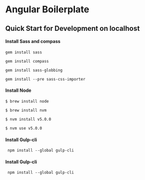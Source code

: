 # Angular Boilerplate


## Quick Start for Development on localhost

#### Install Sass and compass
```
gem install sass

gem install compass

gem install sass-globbing

gem install --pre sass-css-importer

```
#### Install Node
```
$ brew install node

$ brew install nvm

$ nvm install v5.0.0

$ nvm use v5.0.0
```

#### Install Gulp-cli
```
 npm install --global gulp-cli
```

#### Install Gulp-cli
```
 npm install --global gulp-cli
```

